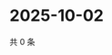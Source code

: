 # 2025-10-02

共 0 条

<!-- BEGIN ZHIHUVIDEO -->
<!-- 最后更新时间 Thu Oct 02 2025 19:09:03 GMT+0800 (China Standard Time) -->

<!-- END ZHIHUVIDEO -->
